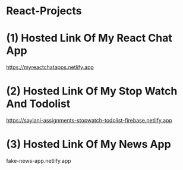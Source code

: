 # React-Projects

# (1) Hosted Link Of My React Chat App
https://myreactchatapps.netlify.app


# (2) Hosted Link Of My Stop Watch And Todolist
https://saylani-assignments-stopwatch-todolist-firebase.netlify.app


# (3) Hosted Link Of My News App
fake-news-app.netlify.app
